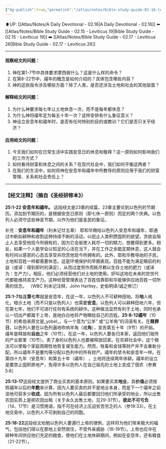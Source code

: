 ```yaml
---
{"dg-publish":true,"permalink":"/atlas/notes/bible-study-guide-02-16-leviticus-25-01-22/","noteIcon":""}
---
```


⬆️UP: [[Atlas/Notes/A Daily Devotional - 02.16\|A Daily Devotional - 02.16]]
⬅️ [[Atlas/Notes/Bible Study Guide - 02.15 - Leviticus 19\|Bible Study Guide - 02.15 - Leviticus 19]]
➡️ [[Atlas/Notes/Bible Study Guide - 02.17 - Leviticus 26\|Bible Study Guide - 02.17 - Leviticus 26]] 

---

#### 观察经文的问题：
1. 神在第1-7节中具体要求摩西做什么？这是什么样的命令？
2. 在第8-22节中，禧年的概念是如何介绍的？具体包含哪些内容？
3. 神的这些指令涉及哪些方面？除了人类，是否还涉及土地和社会的其他层面？

#### 解释经文的问题：
1. 为什么神要求每七年让土地休息一次，而不是每年都休息？
2. 为什么神将禧年定为每五十年一次？这样安排有什么象征意义？
3. 神设立安息年和禧年时，是否有任何特别的目的或教训？它们是否只关乎经济？

#### 应用经文的问题：
1. 今天我们如何在日常生活中实践安息日的休息和敬拜？这一原则如何影响我们的工作方式？
2. 如何看待财富和休息之间的关系？在现代社会中，我们如何平衡这两者？
3. 在我们的生活中，如何将神在安息年和禧年中所教导的原则应用于我们的财富管理、关系和社会责任上？

---
### 【经文注释】（摘自《圣经研修本》）

**25:1-22 安息年和禧年。** 这段经文是23章的续篇，23章主要论到以色列的节期历。添加到节期历的，是根据安息日原则（即七休一原则）而定的两个庆典。以色列人必须守这些神圣节期，以作为他们是圣民的象征。

补充：**安息年和禧年**（利未记廿五章） 耶和华赐给以色列人安息年和禧年，即通过中断如耕种和收割这种持续不断的活动，以扼止人类积攒囤积的欲望。贪欲会阻止人去享受他现今所拥有的，因为它会驱使人耗尽一切的精力，想要得到更多。相反，如果一个人能学会以知足的心活在当下，并在工作之余能定期休息，这人就会有时间以感恩的心态去享受并欣赏他现今所拥有的。此外，耶和华教导祂的子民，土地和百姓一样都需要休息。这是环境保护的早期表现。百姓不能为满足眼前的利益（或译：得到即时的满足），从而过度劳作而耗尽赖以生存土地的肥力（或译为：生产力）。相反，他们必须经营他们对土地的使用，好叫这地在未来的世世代代都能维持其生产力。这种经营管理表达了百姓信靠耶和华能够供应祂百姓一切所需的信念。 （WBC 利未记注释，John Hartley，史佑明译/诚之修订）

**25:1-7**每逢**第七年**就是安息年，在这一年，以色列人不可耕种田地。将**地**人格化，暗示土地（而不只是以色列人）也需要**安息**。以色列人可以耕种田地六年，但在第七年，他们不可进行任何有系统的耕作。这种做法显然有利于土地，同时也承认一切出产都属于上帝，是祂白白地将产物赐给自己的百姓。**25:8-12禧年**（10节）的希伯来原文是_yobel_，与一个意为“公羊” 或“公羊角”的词语有关。在**赎罪日**，以色列人要在以色列遍地吹响羊角（或**角**），宣告第五十年（9节）的开始。禧年是释放和**自由**之年（10节）。在这一年，以色列人要各归本家，返回他们祖传的产业那里（10节）。卖了身的以色列人也要被释放回家。在农耕社会中，这个做法可以使每个家庭周期性地恢复谋生能力。然而，牲畜和金钱等财产并不会重新分配，所以禧年不是要均等分配以色列中的所有财产。禧年的禁令和安息年一样。在第四十九年（安息年）和第五十年（禧年） ，土地将连续两年休耕。禧年的设立是要禁止囤积房地产，免得许多以色列人在自己祖先的土地上变成了佃农（参赛5:8）

**25:13-17**这段经文提供了商业买卖的基本原则。如果要买卖**地业**，其**价值**必须按照禧年以后的**年数**来计算，因为人要买卖的并不是地业本身，而是下一个禧年之前该地可获多少**收成**。因为所有以色列人最后都要回归他们所承受的地业，所以出售农田实质上是把农田出租（关于永久出售土地，见29-31节）。**彼此不可亏负**（14、17节）是习惯用语，指不可在经济上压迫贫苦穷乏的人（参19:33）。在土地交易中，以色列人不可剥削自己的同胞。

**25:18-22**这段经文劝勉以色列人要遵行上帝的律例，这样将为他们带来极大的福气，包括他们得以在那地上安然居住，不受外来威胁（18-19节）。上帝也应许在耕种年间供应他们充足的粮食，使他们在土地休耕期间，例如在安息年，还有粮食（21-22节）。